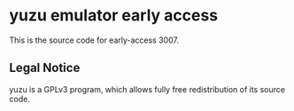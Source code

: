 yuzu emulator early access
=============

This is the source code for early-access 3007.

## Legal Notice

yuzu is a GPLv3 program, which allows fully free redistribution of its source code.